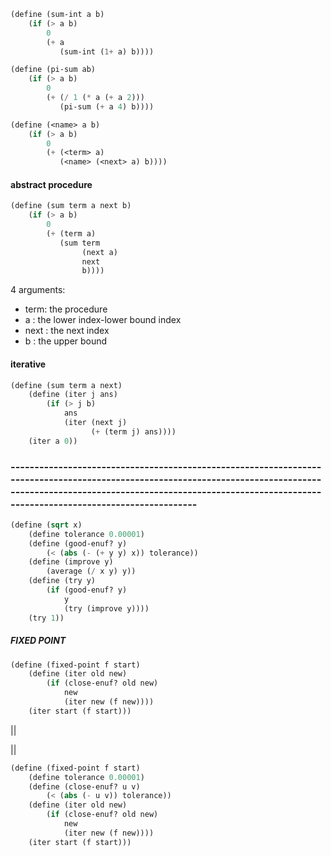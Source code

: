 ```lisp
(define (sum-int a b)
    (if (> a b)
        0
        (+ a
           (sum-int (1+ a) b))))

```



```lisp
(define (pi-sum ab)
    (if (> a b)
        0
        (+ (/ 1 (* a (+ a 2)))
           (pi-sum (+ a 4) b))))
```



```lisp
(define (<name> a b)
    (if (> a b)
        0
        (+ (<term> a)
           (<name> (<next> a) b))))
```



#### abstract procedure

```lisp
(define (sum term a next b)
    (if (> a b)
        0
        (+ (term a)
           (sum term
                (next a)
                next
                b))))
```

4 arguments: 

* term:           the procedure
* a :               the lower index-lower bound index
* next :          the next index
* b :               the upper bound

#### iterative

```lisp
(define (sum term a next)
    (define (iter j ans)
        (if (> j b)
            ans
            (iter (next j)
                  (+ (term j) ans))))
    (iter a 0))
```





### ------------------------------------------------------------------------------------------------------------------------------------------------------------------------------------------------------------------------------------------



```lisp
(define (sqrt x)
    (define tolerance 0.00001)
    (define (good-enuf? y)
        (< (abs (- (+ y y) x)) tolerance))
    (define (improve y)
        (average (/ x y) y))
    (define (try y)
        (if (good-enuf? y)
            y
            (try (improve y))))
    (try 1))
```



##### FIXED POINT

```lisp
(define (fixed-point f start)
    (define (iter old new)
        (if (close-enuf? old new)
            new 
            (iter new (f new))))
    (iter start (f start)))
```

||

||

```lisp
(define (fixed-point f start)
    (define tolerance 0.00001)
    (define (close-enuf? u v)
        (< (abs (- u v)) tolerance))
    (define (iter old new)
        (if (close-enuf? old new)
            new 
            (iter new (f new))))
    (iter start (f start)))
```





























